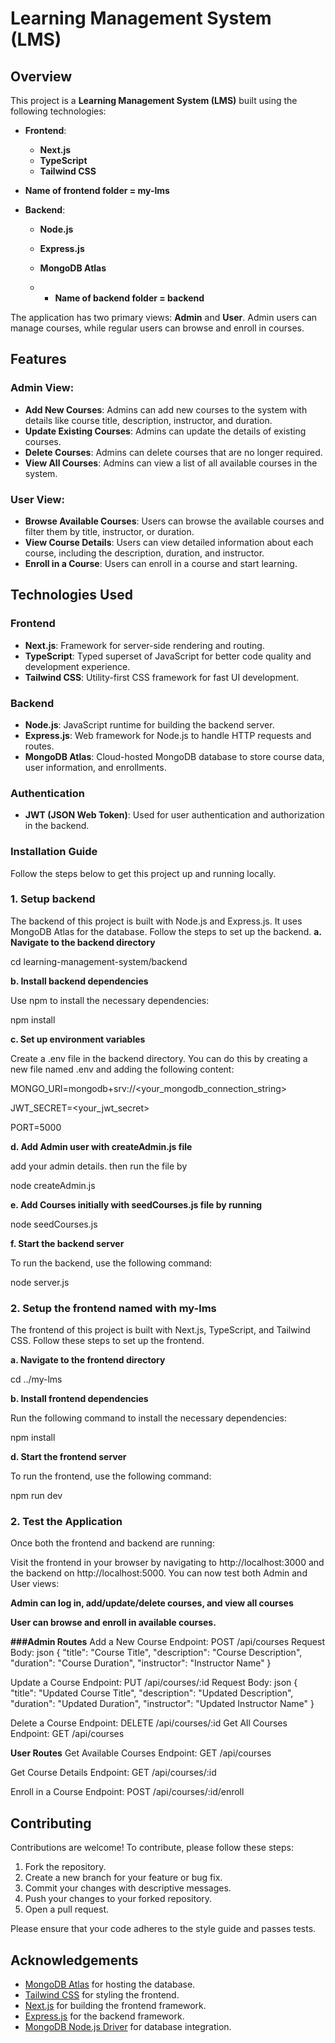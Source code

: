 # Learning Management System (LMS)

## Overview

This project is a **Learning Management System (LMS)** built using the following technologies:

- **Frontend**: 
  - **Next.js**
  - **TypeScript**
  - **Tailwind CSS**

 - **Name of frontend folder = my-lms**
  
  
- **Backend**: 
  - **Node.js**
  - **Express.js**
  - **MongoDB Atlas**
 
  - - **Name of backend folder = backend**

The application has two primary views: **Admin** and **User**. Admin users can manage courses, while regular users can browse and enroll in courses.

## Features

### Admin View:
- **Add New Courses**: Admins can add new courses to the system with details like course title, description, instructor, and duration.
- **Update Existing Courses**: Admins can update the details of existing courses.
- **Delete Courses**: Admins can delete courses that are no longer required.
- **View All Courses**: Admins can view a list of all available courses in the system.

### User View:
- **Browse Available Courses**: Users can browse the available courses and filter them by title, instructor, or duration.
- **View Course Details**: Users can view detailed information about each course, including the description, duration, and instructor.
- **Enroll in a Course**: Users can enroll in a course and start learning.

## Technologies Used

### Frontend
- **Next.js**: Framework for server-side rendering and routing.
- **TypeScript**: Typed superset of JavaScript for better code quality and development experience.
- **Tailwind CSS**: Utility-first CSS framework for fast UI development.

### Backend
- **Node.js**: JavaScript runtime for building the backend server.
- **Express.js**: Web framework for Node.js to handle HTTP requests and routes.
- **MongoDB Atlas**: Cloud-hosted MongoDB database to store course data, user information, and enrollments.

### Authentication
- **JWT (JSON Web Token)**: Used for user authentication and authorization in the backend.

### Installation Guide 
Follow the steps below to get this project up and running locally.
### 1. Setup backend
The backend of this project is built with Node.js and Express.js. It uses MongoDB Atlas for the database. Follow the steps to set up the backend.
 **a. Navigate to the backend directory**

cd learning-management-system/backend

**b. Install backend dependencies**

Use npm to install the necessary dependencies:

npm install

**c. Set up environment variables**

Create a .env file in the backend directory. You can do this by creating a new file named .env and adding the following content:


MONGO_URI=mongodb+srv://<your_mongodb_connection_string>

JWT_SECRET=<your_jwt_secret>

PORT=5000

**d. Add Admin user with createAdmin.js file**

add your admin details. then run the file by

node createAdmin.js

**e. Add Courses initially with seedCourses.js file by running**

node seedCourses.js

**f. Start the backend server**

To run the backend, use the following command:

node server.js

### 2. Setup the frontend named with my-lms

The frontend of this project is built with Next.js, TypeScript, and Tailwind CSS. Follow these steps to set up the frontend.

**a. Navigate to the frontend directory**

cd ../my-lms

**b. Install frontend dependencies**

Run the following command to install the necessary dependencies:

npm install

**d. Start the frontend server**

To run the frontend, use the following command:

npm run dev

### 2. Test the Application
Once both the frontend and backend are running:

Visit the frontend in your browser by navigating to http://localhost:3000 and the backend on http://localhost:5000.
You can now test both Admin and User views:

**Admin can log in, add/update/delete courses, and view all courses**

**User can browse and enroll in available courses.**


**###Admin Routes**
Add a New Course
Endpoint: POST /api/courses
Request Body:
json
{
  "title": "Course Title",
  "description": "Course Description",
  "duration": "Course Duration",
  "instructor": "Instructor Name"
}

Update a Course
Endpoint: PUT /api/courses/:id
Request Body:
json
{
  "title": "Updated Course Title",
  "description": "Updated Description",
  "duration": "Updated Duration",
  "instructor": "Updated Instructor Name"
}

Delete a Course
Endpoint: DELETE /api/courses/:id
Get All Courses
Endpoint: GET /api/courses

**User Routes**
Get Available Courses
Endpoint: GET /api/courses

Get Course Details
Endpoint: GET /api/courses/:id

Enroll in a Course
Endpoint: POST /api/courses/:id/enroll


## Contributing

Contributions are welcome! To contribute, please follow these steps:
1. Fork the repository.
2. Create a new branch for your feature or bug fix.
3. Commit your changes with descriptive messages.
4. Push your changes to your forked repository.
5. Open a pull request.

Please ensure that your code adheres to the style guide and passes tests.



## Acknowledgements

- [MongoDB Atlas](https://www.mongodb.com/cloud/atlas) for hosting the database.
- [Tailwind CSS](https://tailwindcss.com/) for styling the frontend.
- [Next.js](https://nextjs.org/) for building the frontend framework.
- [Express.js](https://expressjs.com/) for the backend framework.
- [MongoDB Node.js Driver](https://www.npmjs.com/package/mongodb) for database integration.

